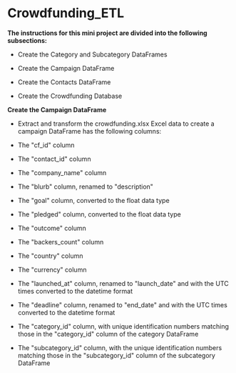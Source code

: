 # Crowdfunding_ETL
**The instructions for this mini project are divided into the following subsections:**

- Create the Category and Subcategory DataFrames

* Create the Campaign DataFrame

+ Create the Contacts DataFrame

- Create the Crowdfunding Database

**Create the Campaign DataFrame**

 - Extract and transform the crowdfunding.xlsx Excel data to create a campaign DataFrame has the following columns:

* The "cf_id" column

+ The "contact_id" column

- The "company_name" column

* The "blurb" column, renamed to "description"

+ The "goal" column, converted to the float data type

- The "pledged" column, converted to the float data type

* The "outcome" column

+ The "backers_count" column

- The "country" column

* The "currency" column

+ The "launched_at" column, renamed to "launch_date" and with the UTC times converted to the datetime format

- The "deadline" column, renamed to "end_date" and with the UTC times converted to the datetime format

* The "category_id" column, with unique identification numbers matching those in the "category_id" column of the category DataFrame

+ The "subcategory_id" column, with the unique identification numbers matching those in the "subcategory_id" column of the subcategory DataFrame



